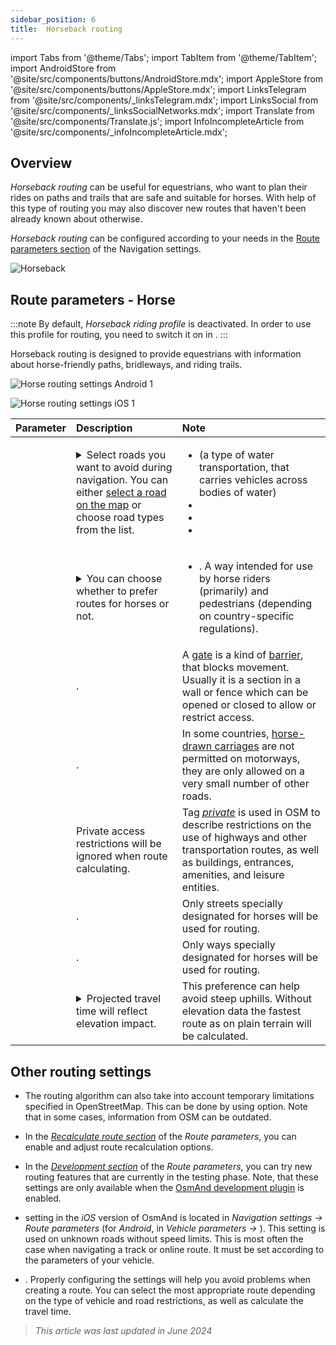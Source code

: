 ```yaml
---
sidebar_position: 6
title:  Horseback routing
---
```


import Tabs from '@theme/Tabs';
import TabItem from '@theme/TabItem';
import AndroidStore from '@site/src/components/buttons/AndroidStore.mdx';
import AppleStore from '@site/src/components/buttons/AppleStore.mdx';
import LinksTelegram from '@site/src/components/_linksTelegram.mdx';
import LinksSocial from '@site/src/components/_linksSocialNetworks.mdx';
import Translate from '@site/src/components/Translate.js';
import InfoIncompleteArticle from '@site/src/components/_infoIncompleteArticle.mdx';


## Overview

*Horseback routing* can be useful for equestrians, who want to plan their rides on paths and trails that are safe and suitable for horses. With help of this type of routing you may also discover new routes that haven't been already known about otherwise.  

*Horseback routing* can be configured according to your needs in the [Route parameters section](../guidance/navigation-settings.md#route-parameters) of the Navigation settings.  

![Horseback](@site/static/img/navigation/routing/horseback_routing_overview.png)


## Route parameters - Horse

:::note
By default, *Horseback riding profile* is deactivated. In order to use this profile for routing, you need to switch it on in *<Translate android="true" ids="shared_string_menu,shared_string_settings,application_profiles"/>*.
:::

Horseback routing is designed to provide equestrians with information about horse-friendly paths, bridleways, and riding trails.

<Tabs groupId="operating-systems">

<TabItem value="android" label="Android">  

![Horse routing settings Android 1](@site/static/img/navigation/routing/horse-routing-andr.png)

</TabItem>

<TabItem value="ios" label="iOS">

![Horse routing settings iOS 1](@site/static/img/navigation/routing/horse-routing-ios.png)

</TabItem>

</Tabs>

| Parameter | Description | Note |
|:------------|:---------------|:---------------|
| *<Translate android="true" ids="impassable_road"/>* |  <details><summary> Select roads you want to avoid during navigation. You can either [select a road on the map](../../map/map-context-menu/#avoid-road) or choose road types from the list.  </summary>  ![Avoid roads Android](@site/static/img/navigation/routing/horse_routing_avoid_android.png) </details> | <ul><li> [<Translate android="true" ids="routing_attr_avoid_ferries_name"/>](https://wiki.openstreetmap.org/wiki/Ferries) (a type of water transportation, that carries  vehicles across bodies of water)</li><li>[<Translate android="true" ids="routing_attr_avoid_stairs_name"/>](https://wiki.openstreetmap.org/wiki/Tag:highway%3Dsteps)</li><li>[<Translate android="true" ids="routing_attr_avoid_tunnels_name"/>](https://wiki.openstreetmap.org/wiki/Key:tunnel)</li><li>[<Translate android="true" ids="routing_attr_avoid_motorway_name"/>](https://wiki.openstreetmap.org/wiki/Tag:highway%3Dmotorway)</li></ul>|
| *<Translate android="true" ids="prefer_in_routing_title"/>* | <details><summary> You can choose whether to prefer routes for horses or not. </summary> ![Prefer horses routes Android](@site/static/img/navigation/routing/horse_routing_prefer_android.png)  </details>  | <ul><li>[<Translate android="true" ids="routing_attr_prefer_horse_routes_name"/>](https://wiki.openstreetmap.org/wiki/Tag:highway%3Dbridleway). A way intended for use by horse riders (primarily) and pedestrians (depending on country-specific regulations). </li></ul> |
| *<Translate android="true" ids="routing_attr_allow_gate_name"/>* |  <Translate android="true" ids="routing_attr_allow_gate_description"/>. | A [gate](https://wiki.openstreetmap.org/wiki/Tag:barrier%3Dgate) is a kind of [barrier](https://wiki.openstreetmap.org/wiki/Key:barrier), that blocks movement. Usually it is a section in a wall or fence which can be opened or closed to allow or restrict access. |
|  *<Translate android="true" ids="routing_attr_carriage_restrictions_name"/>*  |  <Translate android="true" ids="routing_attr_carriage_restrictions_description"/>.  | In some countries, [horse-drawn carriages](https://wiki.openstreetmap.org/wiki/Key:carriage) are not permitted on motorways, they are only allowed on a very small number of other roads.   |
| *<Translate android="true" ids="routing_attr_allow_private_name"/>* |  Private access restrictions will be ignored when route calculating.  | Tag *[private](https://wiki.openstreetmap.org/wiki/Key:access)* is used in OSM to describe restrictions on the use of highways and other transportation routes, as well as buildings, entrances, amenities, and leisure entities.   |
| *<Translate android="true" ids="routing_attr_only_permitted_streets_name"/>*   |  <Translate android="true" ids="routing_attr_only_permitted_streets_description"/>.  | Only streets specially designated for horses will be used for routing.   |
| *<Translate android="true" ids="routing_attr_only_permitted_ways_name"/>*   |  <Translate android="true" ids="routing_attr_only_permitted_ways_description"/>.  | Only ways specially designated for horses will be used for routing.   |
|*<Translate android="true" ids="routing_attr_height_obstacles_name"/>* | <details><summary> Projected travel time will reflect elevation impact. </summary> ![Use elevation data Android](@site/static/img/navigation/routing/horse_routing_elevation_android.png)  </details> | This preference can help avoid steep uphills. Without elevation data the fastest route as on plain terrain will be calculated. |


## Other routing settings

- The routing algorithm can also take into account temporary limitations specified in OpenStreetMap. This can be done by using *[<Translate android="true" ids="temporary_conditional_routing"/>](../routing/osmand-routing.md#consider-temporary-limitations)* option. Note that in some cases, information from OSM can be outdated.  

- In the [*Recalculate route section*](../../navigation/guidance/navigation-settings.md#recalculate-route) of the *Route parameters*, you can enable and adjust route recalculation options.

- In the [*Development section*](../guidance/navigation-settings.md#development-settings) of the *Route parameters*, you can try new routing features that are currently in the testing phase. Note, that these settings are only available when the [OsmAnd development plugin](../../plugins/development.md) is enabled.

- *[<Translate ios="true" ids="road_speeds"/>](../guidance/navigation-settings.md#road-speeds)* setting in the *iOS* version of OsmAnd is located in *Navigation settings → Route parameters* (for *Android*, in *Vehicle parameters → [<Translate android="true" ids="default_speed_setting_title"/>](../guidance/navigation-settings.md#default-speed--road-speeds)*). This setting is used on unknown roads without speed limits. This is most often the case when navigating a track or online route. It must be set according to the parameters of your vehicle.

- *[<Translate ios="true" ids="vehicle_parameters"/>](../guidance/navigation-settings.md#vehicle-parameters)*. Properly configuring the settings will help you avoid problems when creating a route. You can select the most appropriate route depending on the type of vehicle and road restrictions, as well as calculate the travel time.

> *This article was last updated in June 2024*
